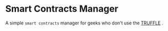 # Smart Contracts Manager

A simple `smart contracts` manager for geeks who don't use the [TRUFFLE](https://truffleframework.com/) .
